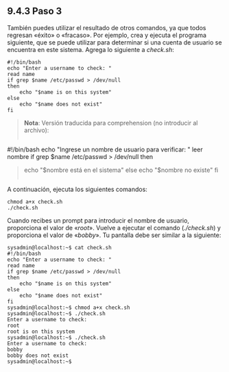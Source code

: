 ## 9.4.3 Paso 3
También puedes utilizar el resultado de otros comandos, ya que todos regresan «éxito» o «fracaso». Por ejemplo, crea y ejecuta el programa siguiente, que se puede utilizar para determinar si una cuenta de usuario se encuentra en este sistema. Agrega lo siguiente a _check.sh_:

	#!/bin/bash
	echo "Enter a username to check: "
	read name
	if grep $name /etc/passwd > /dev/null
	then
	    echo "$name is on this system"
	else
	    echo "$name does not exist"
	fi

>__Nota__: Versión traducida para comprehension (no introducir al archivo):
>```bash
#!/bin/bash
echo "Ingrese un nombre de usuario para verificar: "
leer nombre
if grep $name /etc/passwd > /dev/null
then
>    echo "$nombre está en el sistema"
else
>    echo "$nombre no existe"
fi
>```

A continuación, ejecuta los siguientes comandos:

	chmod a+x check.sh
	./check.sh

Cuando recibes un prompt para introducir el nombre de usuario, proporciona el valor de «_root_». Vuelve a ejecutar el comando (_./check.sh_) y proporciona el valor de «_bobby_». Tu pantalla debe ser similar a la siguiente:

```shell-session
sysadmin@localhost:~$ cat check.sh                                            
#!/bin/bash                                                                   
echo "Enter a username to check: "                                            
read name                                                                     
if grep $name /etc/passwd > /dev/null                                         
then                                                                          
    echo "$name is on this system"                                            
else                                                                          
    echo "$name does not exist"                                               
fi                                                                            
sysadmin@localhost:~$ chmod a+x check.sh                                      
sysadmin@localhost:~$ ./check.sh                                             
Enter a username to check:                                                    
root                                                                          
root is on this system                                                        
sysadmin@localhost:~$ ./check.sh                                              
Enter a username to check:                                                    
bobby                                                                         
bobby does not exist                                                          
sysadmin@localhost:~$
```
